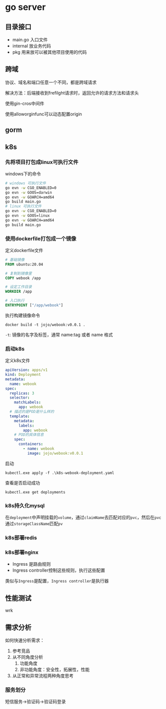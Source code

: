 # go server

## 目录接口

- main.go 入口文件
- internal 放业务代码
- pkg 用来放可以被其他项目使用的代码

## 跨域

协议、域名和端口任意一个不同，都是跨域请求

解决方法：后端接收到frefilght请求时，返回允许的请求方法和请求头

使用gin-cros中间件

使用alloworginfunc可以动态配置origin

## gorm

## k8s

### 先将项目打包成linux可执行文件

windows下的命令

```bash
# windows 可执行文件
go evn -w CGO_ENABLED=0
go evn -w GOOS=darwin
go evn -w GOARCH=amd64
go build main.go
# linux 可执行文件
go evn -w CGO_ENABLED=0
go evn -w GOOS=linux
go evn -w GOARCH=amd64
go build main.go
```

### 使用dockerfile打包成一个镜像

定义dockerfile文件

```dockerfile
# 基础镜像
FROM ubuntu:20.04

# 复制到镜像里
COPY webook /app

# 设定工作目录
WORKDIR /app

# 入口执行
ENTRYPOINT ["/app/webook"]
```

执行构建镜像命令

`docker build -t jojo/webook:v0.0.1 .`

`-t`: 镜像的名字及标签，通常 name:tag 或者 name 格式

### 启动k8s

定义k8s文件

```yaml
apiVersion: apps/v1
kind: Deployment
metadata:
  name: webook
spec:
  replicas: 3
  selector:
    matchLabels:
      app: webook
  # 描述的是POD是什么样的
  template:
    metadata:
      labels:
        app: webook
    # POD的具体信息
    spec:
      containers:
        - name: webook
          image: jojo/webook:v0.0.1
```

启动

`kubectl.exe apply -f .\k8s-webook-deployment.yaml`

查看是否启动成功

`kubectl.exe get deployments`

### k8s持久化mysql

在`deployment`中声明挂载的`volume`，通过`claimName`去匹配对应的`pvc`，然后在`pvc`通过`storageClassName`匹配`pv`

### k8s部署redis

### k8s部署nginx

- Ingress 是路由规则
- Ingress controller控制这些规则，执行这些配置

类似与`Ingress`是配置，`Ingress controller`是执行器

## 性能测试

wrk

## 需求分析

如何快速分析需求：

1. 参考竞品
2. 从不同角度分析
    1. 功能角度
    2. 非功能角度：安全性，拓展性，性能
3. 从正常和异常流程两种角度思考

### 服务划分

短信服务->验证码->验证码登录